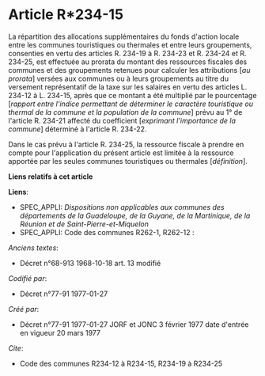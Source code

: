 # Article R*234-15

La répartition des allocations supplémentaires du fonds d'action locale entre les communes touristiques ou thermales et entre
leurs groupements, consenties en vertu des articles R. 234-19 à R. 234-23 et R. 234-24 et R. 234-25, est effectuée au prorata
du montant des ressources fiscales des communes et des groupements retenues pour calculer les attributions [*au prorata*]
versées aux communes ou à leurs groupements au titre du versement représentatif de la taxe sur les salaires en vertu des
articles L. 234-12 à L. 234-15, après que ce montant a été multiplié par le pourcentage [*rapport entre l'indice permettant
de déterminer le caractère touristique ou thermal de la commune et la population de la commune*] prévu au 1° de l'article R.
234-21 affecté du coefficient [*exprimant l'importance de la commune*] déterminé à l'article R. 234-22. 

Dans le cas prévu à l'article R. 234-25, la ressource fiscale à prendre en compte pour l'application du présent article est
limitée à la ressource apportée par les seules communes touristiques ou thermales [*définition*].

**Liens relatifs à cet article**

**Liens**:

  - SPEC_APPLI: *Dispositions non applicables aux communes des départements de la Guadeloupe, de la Guyane, de la Martinique, de la Réunion et de Saint-Pierre-et-Miquelon*
  - SPEC_APPLI: Code des communes R262-1, R262-12 :

_Anciens textes_:

  - Décret n°68-913 1968-10-18 art. 13 modifié

_Codifié par_:

  - Décret n°77-91 1977-01-27

_Créé par_:

  - Décret n°77-91 1977-01-27 JORF et JONC 3 février 1977 date d'entrée en vigueur 20 mars 1977

_Cite_:

  - Code des communes R234-12 à R234-15, R234-19 à R234-25
